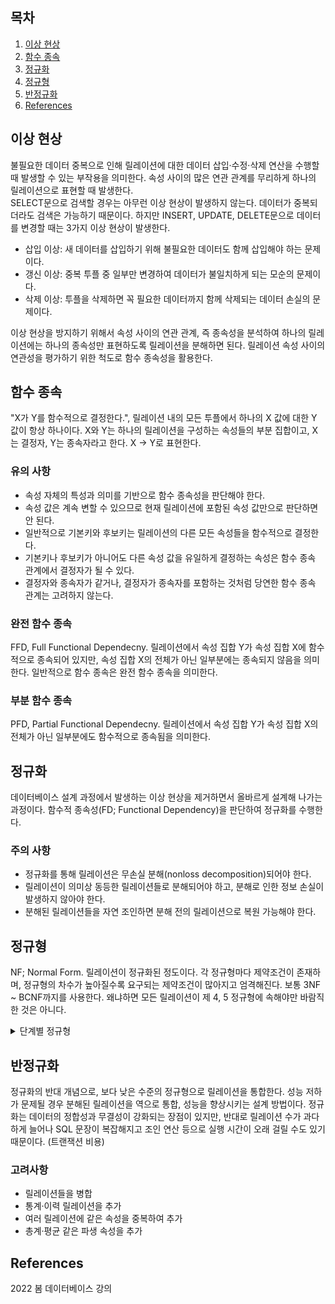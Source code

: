 ## 목차

1. [이상 현상](#이상-현상)
2. [함수 종속](#함수-종속)
3. [정규화](#정규화)
4. [정규형](#정규형)
5. [반정규화](#반정규화)
6. [References](#references)

## 이상 현상
불필요한 데이터 중복으로 인해 릴레이션에 대한 데이터 삽입·수정·삭제 연산을 수행할 때 발생할 수 있는 부작용을 의미한다. 속성 사이의 많은 연관 관계를 무리하게 하나의 릴레이션으로 표현할 때 발생한다. \
SELECT문으로 검색할 경우는 아무런 이상 현상이 발생하지 않는다. 데이터가 중복되더라도 검색은 가능하기 때문이다. 하지만 INSERT, UPDATE, DELETE문으로 데이터를 변경할 때는 3가지 이상 현상이 발생한다.

+ 삽입 이상: 새 데이터를 삽입하기 위해 불필요한 데이터도 함께 삽입해야 하는 문제이다.
+ 갱신 이상: 중복 투플 중 일부만 변경하여 데이터가 불일치하게 되는 모순의 문제이다. 
+ 삭제 이상: 투플을 삭제하면 꼭 필요한 데이터까지 함께 삭제되는 데이터 손실의 문제이다.

이상 현상을 방지하기 위해서 속성 사이의 연관 관계, 즉 종속성을 분석하여 하나의 릴레이션에는 하나의 종속성만 표현하도록 릴레이션을 분해하면 된다. 릴레이션 속성 사이의 연관성을 평가하기 위한 척도로 함수 종속성을 활용한다.

## 함수 종속
"X가 Y를 함수적으로 결정한다.", 릴레이션 내의 모든 투플에서 하나의 X 값에 대한 Y 값이 항상 하나이다. X와 Y는 하나의 릴레이션을 구성하는 속성들의 부분 집합이고, X는 결정자, Y는 종속자라고 한다. X -> Y로 표현한다. 

### 유의 사항
+ 속성 자체의 특성과 의미를 기반으로 함수 종속성을 판단해야 한다.
+ 속성 값은 계속 변할 수 있으므로 현재 릴레이션에 포함된 속성 값만으로
판단하면 안 된다.
+ 일반적으로 기본키와 후보키는 릴레이션의 다른 모든 속성들을 함수적으로 결정한다.
+ 기본키나 후보키가 아니어도 다른 속성 값을 유일하게 결정하는 속성은 함수 종속 관계에서 결정자가 될 수 있다.
+ 결정자와 종속자가 같거나, 결정자가 종속자를 포함하는 것처럼 당연한 함수 종속 관계는 고려하지 않는다.

### 완전 함수 종속
FFD, Full Functional Dependecny. 릴레이션에서 속성 집합 Y가 속성 집합 X에 함수적으로 종속되어 있지만, 속성 집합 X의 전체가 아닌 일부분에는 종속되지 않음을 의미한다. 일반적으로 함수 종속은 완전 함수 종속을 의미한다.

### 부분 함수 종속
PFD, Partial Functional Dependecny. 릴레이션에서 속성 집합 Y가 속성 집합 X의 전체가 아닌 일부분에도 함수적으로 종속됨을 의미한다.

## 정규화
데이터베이스 설계 과정에서 발생하는 이상 현상을 제거하면서 올바르게 설계해 나가는 과정이다. 함수적 종속성(FD; Functional Dependency)을 판단하여 정규화를 수행한다.

### 주의 사항
+ 정규화를 통해 릴레이션은 무손실 분해(nonloss decomposition)되어야 한다.
+ 릴레이션이 의미상 동등한 릴레이션들로 분해되어야 하고, 분해로 인한 정보 손실이 발생하지 않아야 한다.
+ 분해된 릴레이션들을 자연 조인하면 분해 전의 릴레이션으로 복원 가능해야 한다.

## 정규형
NF; Normal Form. 릴레이션이 정규화된 정도이다. 각 정규형마다 제약조건이 존재하며, 정규형의 차수가 높아질수록 요구되는 제약조건이 많아지고 엄격해진다. 보통 3NF ~ BCNF까지를 사용한다. 왜냐하면 모든 릴레이션이 제 4, 5 정규형에 속해야만 바람직한 것은 아니다.

<details><summary> 단계별 정규형 </summary>

### 제 1 정규형
1NF, 릴레이션의 모든 속성이 더는 분해되지 않는 원자 값(atomic value)만 가지면 제 1 정규형을 만족한다. 1NF를 만족해야 관계 데이터베이스의 릴레이션이 될 자격이 있다. \
제1 정규형은 만족하지만 이상현상이 발생하는 것은 기본키에 완전 함수 종속되지 못하고 일부분에 종속되는 속성이 존재하기 때문이다. 따라서 부분 함수 종속이 제거되도록 릴레이션을 분해한다. 분해된 릴레이션들은 제 2 정규형에 속하게 됨

### 제 2 정규형
2NF, 릴레이션이 제 1 정규형에 속하고, 기본키가 아닌 모든 속성이 기본키에 완전 함수 종속되면 제 2 정규형을 만족한다. 2NF를 만족시키기 위해서, 릴레이션의 부분 함수 종속을 제거하고 모든 속성이 기본키에 완전 함수 종속되도록 분해한다. \
제2 정규형은 만족하지만 이상현상이 발생하는 것은 이행적 함수 종속이 존재하기 때문이다. 따라서 이행적 함수 종속이 제거되도록 고객 릴레이션을 분해한다. 분해된 릴레이션들은 제 3 정규형에 속하게 된다.
+ 이행적 함수 종속
    + 릴레이션을 구성하는 3개의 속성 집합 X, Y, Z에 대해 함수 종속 관계 X → Y와 Y → Z가 존재하면 논리적으로 X → Z가 성립되는데, 이때 Z가 X에 이행적으로 함수 종속되었다고 한다.

### 제 3 정규형
릴레이션이 제 2 정규형에 속하고, 기본키가 아닌 모든 속성이 기본키에 이행적 함수 종속이 되지 않으면 제 3 정규형을 만족한다. 

### 보이스/코드 정규형
BCNF, Boyce/Codd Normal Form, strong 3CNF. 하나의 릴레이션에 여러 개의 후보키가 존재하는 경우, 제 3 정규형까지 모두 만족해도 이상 현상이 발생할 수 있다. 따라서 후보키를 여러 개 가지고 있는 릴레이션에 발생할 수 있는 이상 현상을 해결하기 위해서, 제 3 정규형보다 좀 더 엄격한 제약 조건을 제시한다. 릴레이션의 함수 종속 관계에서 모든 결정자가 후보키이면 BCNF에 속한다.

### 제 4 정규형
릴레이션이 보이스/코드 정규형을 만족하면서, 함수 종속이 아닌 다치
종속(MVD; Multi Valued Dependency)을 제거하면 제 4 정규형에 속한다.

### 제 5 정규형
릴레이션이 제 4 정규형을 만족하면서, 후보키를 통하지 않는 조인 종속 (JD; Join Dependency)을 제거하면 제 5 정규형에 속한다.

</details>

## 반정규화
정규화의 반대 개념으로, 보다 낮은 수준의 정규형으로 릴레이션을 통합한다. 성능 저하가 문제될 경우 분해된 릴레이션을 역으로 통합, 성능을 향상시키는 설계 방법이다. 정규화는 데이터의 정합성과 무결성이 강화되는 장점이 있지만, 반대로 릴레이션 수가 과다하게 늘어나 SQL 문장이 복잡해지고 조인 연산
등으로 실행 시간이 오래 걸릴 수도 있기 때문이다. (트랜잭션 비용)

### 고려사항
+ 릴레이션들을 병합
+ 통계·이력 릴레이션을 추가
+ 여러 릴레이션에 같은 속성을 중복하여 추가
+ 총계·평균 같은 파생 속성을 추가

## References
2022 봄 데이터베이스 강의